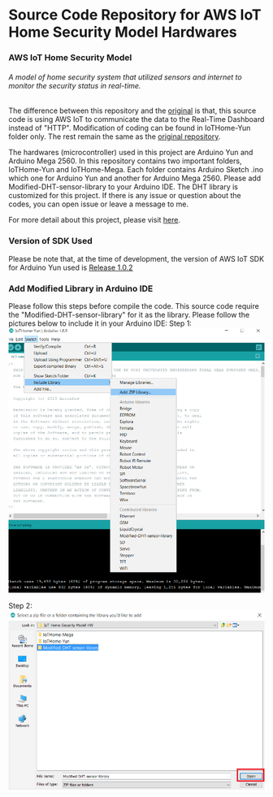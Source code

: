 # Source Code Repository for AWS IoT Home Security Model Hardwares

### AWS IoT Home Security Model
###### A model of home security system that utilized sensors and internet to monitor the security status in real-time.

The difference between this repository and the [original](https://github.com/AaronKow/IoT-Home-Security-Model-HW) is that, this source code is using AWS IoT to communicate the data to the Real-Time Dashboard instead of "HTTP". Modification of coding can be found in IoTHome-Yun folder only. The rest remain the same as the [original repository](https://github.com/AaronKow/IoT-Home-Security-Model-HW).


The hardwares (microcontroller) used in this project are Arduino Yun and Arduino Mega 2560.
In this repository contains two important folders, IoTHome-Yun and IoTHome-Mega. Each folder contains Arduino Sketch .ino which one for Arduino Yun and another for Arduino Mega 2560.
Please add Modified-DHT-sensor-library to your Arduino IDE. The DHT library is customized for this project.
If there is any issue or question about the codes, you can open issue or leave a message to me.


For more detail about this project, please visit [here](https://goo.gl/aZGpg3).


### Version of SDK Used
Please be note that, at the time of development, the version of AWS IoT SDK for Arduino Yun used is [Release 1.0.2](https://github.com/aws/aws-iot-device-sdk-arduino-yun/releases/tag/v1.0.2)

### Add Modified Library in Arduino IDE
Please follow this steps before compile the code. This source code require the "Modified-DHT-sensor-library" for it as the library. Please follow the pictures below to include it in your Arduino IDE:
Step 1:
![Step 1](https://raw.githubusercontent.com/AaronKow/AWS-IoT-Home-Security-Model-HW/master/Pictures/step1.png)

Step 2:
![Step 2](https://raw.githubusercontent.com/AaronKow/AWS-IoT-Home-Security-Model-HW/master/Pictures/step2.png)
